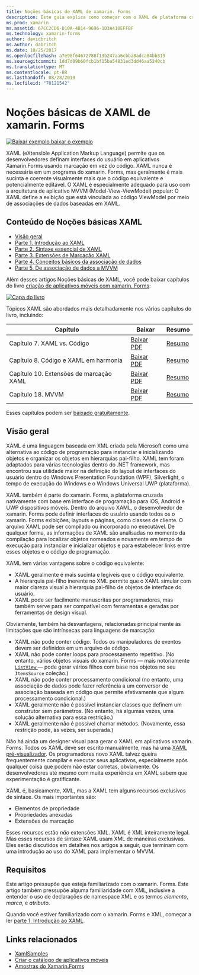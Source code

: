 ```yaml
---
title: Noções básicas de XAML de xamarin. Forms
description: Este guia explica como começar com o XAML de plataforma cruzada para dispositivos móveis. XAML permite que os desenvolvedores definam interfaces do usuário em aplicativos xamarin. Forms usando marcação em vez de código.
ms.prod: xamarin
ms.assetid: 67CC2CD6-D10A-4B14-9696-1D3A410EFFBF
ms.technology: xamarin-forms
author: davidbritch
ms.author: dabritch
ms.date: 10/25/2017
ms.openlocfilehash: a7e98f64672788f13b247aa6cbba8adca84bb319
ms.sourcegitcommit: 1dd7d09b60fcb1bf15ba54831ed3dd46aa5240cb
ms.translationtype: MT
ms.contentlocale: pt-BR
ms.lasthandoff: 08/28/2019
ms.locfileid: "70121542"
---
```

# <a name="xamarinforms-xaml-basics"></a>Noções básicas de XAML de xamarin. Forms

[![Baixar exemplo](~/media/shared/download.png) baixar o exemplo](https://docs.microsoft.com/samples/xamarin/xamarin-forms-samples/xamlsamples)

XAML (eXtensible Application Markup Language) permite que os desenvolvedores definam interfaces do usuário em aplicativos Xamarin.Forms usando marcação em vez do código. XAML nunca é necessária em um programa do xamarin. Forms, mas geralmente é mais sucinta e coerente visualmente mais que o código equivalente e potencialmente editável. O XAML é especialmente adequado para uso com a arquitetura de aplicativo MVVM (Model-View-ViewModel) popular: O XAML define a exibição que está vinculada ao código ViewModel por meio de associações de dados baseadas em XAML.

## <a name="xaml-basics-contents"></a>Conteúdo de Noções básicas XAML

- [Visão geral](#Overview)
- [Parte 1. Introdução ao XAML](~/xamarin-forms/xaml/xaml-basics/get-started-with-xaml.md)
- [Parte 2. Sintaxe essencial de XAML](~/xamarin-forms/xaml/xaml-basics/essential-xaml-syntax.md)
- [Parte 3. Extensões de Marcação XAML](~/xamarin-forms/xaml/xaml-basics/xaml-markup-extensions.md)
- [Parte 4. Conceitos básicos da associação de dados](~/xamarin-forms/xaml/xaml-basics/data-binding-basics.md)
- [Parte 5. De associação de dados a MVVM](~/xamarin-forms/xaml/xaml-basics/data-bindings-to-mvvm.md)

Além desses artigos Noções básicas de XAML, você pode baixar capítulos do livro [criação de aplicativos móveis com xamarin. Forms](~/xamarin-forms/creating-mobile-apps-xamarin-forms/index.md):

[![](images/cover-sml.png "Capa do livro")](~/xamarin-forms/creating-mobile-apps-xamarin-forms/index.md)

Tópicos XAML são abordados mais detalhadamente nos vários capítulos do livro, incluindo:


| Capítulo | Baixar | Resumo |
|---------|---------|---------|
| Capítulo 7. XAML vs. Código | [Baixar PDF](https://download.xamarin.com/developer/xamarin-forms-book/XamarinFormsBook-Ch07-Apr2016.pdf) | [Resumo](~/xamarin-forms/creating-mobile-apps-xamarin-forms/summaries/chapter07.md) |
| Capítulo 8. Código e XAML em harmonia | [Baixar PDF](https://download.xamarin.com/developer/xamarin-forms-book/XamarinFormsBook-Ch08-Apr2016.pdf) | [Resumo](~/xamarin-forms/creating-mobile-apps-xamarin-forms/summaries/chapter08.md) |
| Capítulo 10. Extensões de marcação XAML | [Baixar PDF](https://download.xamarin.com/developer/xamarin-forms-book/XamarinFormsBook-Ch10-Apr2016.pdf) | [Resumo](~/xamarin-forms/creating-mobile-apps-xamarin-forms/summaries/chapter10.md) |
| Capítulo 18. MVVM | [Baixar PDF](https://download.xamarin.com/developer/xamarin-forms-book/XamarinFormsBook-Ch18-Apr2016.pdf) | [Resumo](~/xamarin-forms/creating-mobile-apps-xamarin-forms/summaries/chapter18.md) |

Esses capítulos podem ser [baixado gratuitamente](~/xamarin-forms/creating-mobile-apps-xamarin-forms/index.md).

<a name="Overview" />

## <a name="overview"></a>Visão geral

XAML é uma linguagem baseada em XML criada pela Microsoft como uma alternativa ao código de programação para instanciar e inicializando objetos e organizar os objetos em hierarquias pai-filho. XAML tem foram adaptados para várias tecnologias dentro do .NET framework, mas encontrou sua utilidade maior na definição do layout de interfaces do usuário dentro do Windows Presentation Foundation (WPF), Silverlight, o tempo de execução do Windows e o Windows Universal UWP (plataforma).

XAML também é parte do xamarin. Forms, a plataforma cruzada nativamente com base em interface de programação para iOS, Android e UWP dispositivos móveis. Dentro do arquivo XAML, o desenvolvedor de xamarin. Forms pode definir interfaces do usuário usando todos os o xamarin. Forms exibições, layouts e páginas, como classes de cliente. O arquivo XAML pode ser compilado ou incorporado no executável. De qualquer forma, as informações de XAML são analisadas no momento da compilação para localizar objetos nomeados e novamente em tempo de execução para instanciar e inicializar objetos e para estabelecer links entre esses objetos e o código de programação.

XAML tem várias vantagens sobre o código equivalente:

- XAML geralmente é mais sucinta e legíveis que o código equivalente.
- A hierarquia pai-filho inerente no XML permite que o XAML simular com maior clareza visual a hierarquia pai-filho de objetos de interface do usuário.
- XAML pode ser facilmente manuscritas por programadores, mas também serve para ser compatível com ferramentas e geradas por ferramentas de design visual.

Obviamente, também há desvantagens, relacionadas principalmente às limitações que são intrínsecas para linguagens de marcação:

- XAML não pode conter código. Todos os manipuladores de eventos devem ser definidos em um arquivo de código.
- XAML não pode conter loops para processamento repetitivo. (No entanto, vários objetos visuais do xamarin. Forms — mais notoriamente [ `ListView` ](xref:Xamarin.Forms.ListView) — pode gerar vários filhos com base nos objetos no seu `ItemsSource` coleção.)
- XAML não pode conter processamento condicional (no entanto, uma associação de dados pode fazer referência a um conversor de associação baseada em código que permite efetivamente que algum processamento condicional.)
- XAML geralmente não é possível instanciar classes que definem um construtor sem parâmetros. (No entanto, há algumas vezes, uma solução alternativa para essa restrição.)
- XAML geralmente não é possível chamar métodos. (Novamente, essa restrição pode, às vezes, ser superada.)

Não há ainda um designer visual para gerar o XAML em aplicativos xamarin. Forms. Todos os XAML deve ser escrito manualmente, mas há uma [XAML pré-visualizador](~/xamarin-forms/xaml/xaml-previewer/index.md). Os programadores novo XAML talvez queira frequentemente compilar e executar seus aplicativos, especialmente após qualquer coisa que podem não estar corretas, obviamente. Os desenvolvedores até mesmo com muita experiência em XAML sabem que experimentação é gratificante.

XAML é, basicamente, XML, mas a XAML tem alguns recursos exclusivos de sintaxe. Os mais importantes são:

- Elementos de propriedade
- Propriedades anexadas
- Extensões de marcação

Esses recursos estão *não* extensões XML. XAML é XML inteiramente legal. Mas esses recursos de sintaxe XAML usam XML de maneiras exclusivas. Eles serão discutidos em detalhes nos artigos a seguir, que terminam com uma introdução ao uso do XAML para implementar o MVVM.

## <a name="requirements"></a>Requisitos

Este artigo pressupõe que esteja familiarizado com o xamarin. Forms. Este artigo também pressupõe alguma familiaridade com XML, inclusive a entender o uso de declarações de namespace XML e os termos *elemento*, *marca*, e *atributo*.

Quando você estiver familiarizado com o xamarin. Forms e XML, começar a ler [parte 1. Introdução ao XAML](~/xamarin-forms/xaml/xaml-basics/get-started-with-xaml.md).

## <a name="related-links"></a>Links relacionados

- [XamlSamples](https://docs.microsoft.com/samples/xamarin/xamarin-forms-samples/xamlsamples)
- [Criar o catálogo de aplicativos móveis](~/xamarin-forms/creating-mobile-apps-xamarin-forms/index.md)
- [Amostras do Xamarin.Forms](https://docs.microsoft.com/samples/browse/?products=xamarin&term=Xamarin.Forms)
